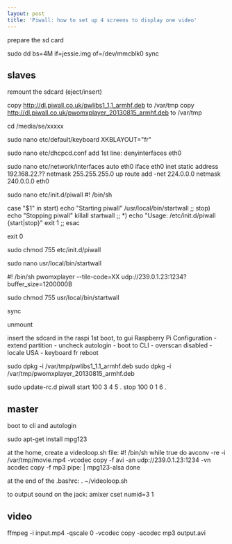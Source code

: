 ```yaml
---
layout: post
title: 'Piwall: how to set up 4 screens to display one video'
---
```


prepare the sd card

sudo dd bs=4M if=jessie.img of=/dev/mmcblk0
sync

## slaves

remount the sdcard (eject/insert)

copy http://dl.piwall.co.uk/pwlibs1_1.1_armhf.deb to /var/tmp
copy http://dl.piwall.co.uk/pwomxplayer_20130815_armhf.deb to /var/tmp

cd /media/se/xxxxx

sudo nano etc/default/keyboard
XKBLAYOUT="fr"

sudo nano etc/dhcpcd.conf
add 1st line: denyinterfaces eth0

sudo nano etc/network/interfaces
auto eth0
iface eth0 inet static
address 192.168.22.??
netmask 255.255.255.0
up route add -net 224.0.0.0 netmask 240.0.0.0 eth0

sudo nano etc/init.d/piwall
#! /bin/sh

case "$1" in
start)
echo "Starting piwall"
/usr/local/bin/startwall
;;
stop)
echo "Stopping piwall"
killall startwall
;;
\*)
echo "Usage: /etc/init.d/piwall {start|stop}"
exit 1
;;
esac

exit 0

sudo chmod 755 etc/init.d/piwall

sudo nano usr/local/bin/startwall

#! /bin/sh
pwomxplayer --tile-code=XX udp://239.0.1.23:1234?buffer_size=1200000B

sudo chmod 755 usr/local/bin/startwall

sync

unmount

insert the sdcard in the raspi
1st boot, to gui
Raspberry Pi Configuration - extend partition - uncheck autologin - boot to CLI - overscan disabled - locale USA - keyboard fr
reboot

sudo dpkg -i /var/tmp/pwlibs1_1.1_armhf.deb
sudo dpkg -i /var/tmp/pwomxplayer_20130815_armhf.deb

sudo update-rc.d piwall start 100 3 4 5 . stop 100 0 1 6 .

## master

boot to cli and autologin

sudo apt-get install mpg123

at the home, create a videoloop.sh file:
#! /bin/sh
while true
do
avconv -re -i /var/tmp/movie.mp4 -vcodec copy -f avi -an udp://239.0.1.23:1234 -vn acodec copy -f mp3 pipe: | mpg123-alsa
done

at the end of the .bashrc:
. ~/videoloop.sh

to output sound on the jack:
amixer cset numid=3 1

## video

ffmpeg -i input.mp4 -qscale 0 -vcodec copy -acodec mp3 output.avi
